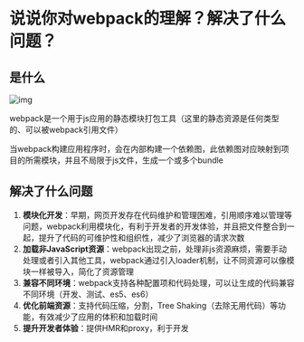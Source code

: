 # 说说你对webpack的理解？解决了什么问题？

## 是什么

![img](https://static.vue-js.com/9ce194a0-a578-11eb-85f6-6fac77c0c9b3.png)

webpack是一个用于js应用的静态模块打包工具（这里的静态资源是任何类型的、可以被webpack引用文件）

当webpack构建应用程序时，会在内部构建一个依赖图，此依赖图对应映射到项目的所需模块，并且不局限于js文件，生成一个或多个bundle

## 解决了什么问题

1. **模块化开发**：早期，网页开发存在代码维护和管理困难，引用顺序难以管理等问题，webpack利用模块化，有利于开发者的开发体验，并且把文件整合到一起，提升了代码的可维护性和组织性，减少了浏览器的请求次数
2. **加载非JavaScript资源**：webpack出现之前，处理非js资源麻烦，需要手动处理或者引入其他工具，webpack通过引入loader机制，让不同资源可以像模块一样被导入，简化了资源管理
3. **兼容不同环境**：webpack支持各种配置项和代码处理，可以让生成的代码兼容不同环境（开发、测试、es5、es6）
4. **优化前端资源**：支持代码压缩，分割，Tree Shaking（去除无用代码）等功能，有效减少了应用的体积和加载时间
5. **提升开发者体验**：提供HMR和proxy，利于开发


